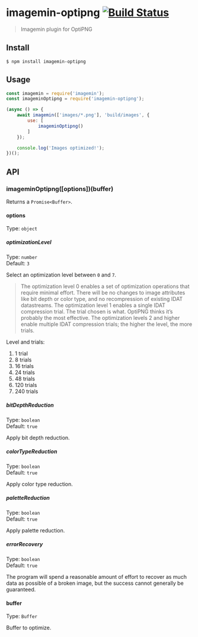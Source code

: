 # imagemin-optipng [![Build Status](http://img.shields.io/travis/imagemin/imagemin-optipng.svg?style=flat)](https://travis-ci.org/imagemin/imagemin-optipng)

> Imagemin plugin for OptiPNG


## Install

```
$ npm install imagemin-optipng
```


## Usage

```js
const imagemin = require('imagemin');
const imageminOptipng = require('imagemin-optipng');

(async () => {
	await imagemin(['images/*.png'], 'build/images', {
		use: [
			imageminOptipng()
		]
	});

	console.log('Images optimized!');
})();
```


## API

### imageminOptipng([options])(buffer)

Returns a `Promise<Buffer>`.

#### options

Type: `object`

##### optimizationLevel

Type: `number`<br>
Default: `3`

Select an optimization level between `0` and `7`.

> The optimization level 0 enables a set of optimization operations that require minimal effort. There will be no changes to image attributes like bit depth or color type, and no recompression of existing IDAT datastreams. The optimization level 1 enables a single IDAT compression trial. The trial chosen is what. OptiPNG thinks it’s probably the most effective. The optimization levels 2 and higher enable multiple IDAT compression trials; the higher the level, the more trials.

Level and trials:

1. 1 trial
2. 8 trials
3. 16 trials
4. 24 trials
5. 48 trials
6. 120 trials
7. 240 trials

##### bitDepthReduction

Type: `boolean`<br>
Default: `true`

Apply bit depth reduction.

##### colorTypeReduction

Type: `boolean`<br>
Default: `true`

Apply color type reduction.

##### paletteReduction

Type: `boolean`<br>
Default: `true`

Apply palette reduction.

##### errorRecovery

Type: `boolean`<br>
Default: `true`

The program will spend a reasonable amount of effort to recover as much data as possible of a broken image, but the success cannot generally be guaranteed.

#### buffer

Type: `Buffer`

Buffer to optimize.
